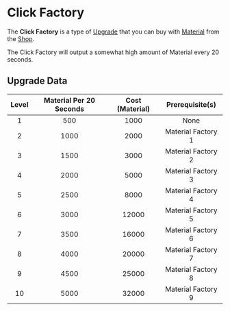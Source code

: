 # Click Factory
The **Click Factory** is a type of [Upgrade](/upgrades/) that you can buy with 
[Material](/game/material.md) from the [Shop](/game/shop.md).

The Click Factory will output a somewhat high amount of Material every 20 seconds.

## Upgrade Data

| Level | Material Per 20 Seconds | Cost (Material) |   Prerequisite(s)  |
|:-----:|:-----------------------:|:---------------:|:------------------:|
|   1   |           500           |       1000      |        None        |
|   2   |           1000          |       2000      | Material Factory 1 |
|   3   |           1500          |       3000      | Material Factory 2 |
|   4   |           2000          |       5000      | Material Factory 3 |
|   5   |           2500          |       8000      | Material Factory 4 |
|   6   |           3000          |      12000      | Material Factory 5 |
|   7   |           3500          |      16000      | Material Factory 6 |
|   8   |           4000          |      20000      | Material Factory 7 |
|   9   |           4500          |      25000      | Material Factory 8 |
|   10  |           5000          |      32000      | Material Factory 9 |
